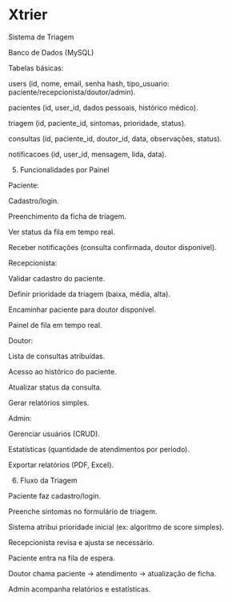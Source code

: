 # Xtrier
Sistema de Triagem

Banco de Dados (MySQL)

Tabelas básicas:

users (id, nome, email, senha hash, tipo_usuario: paciente/recepcionista/doutor/admin).

pacientes (id, user_id, dados pessoais, histórico médico).

triagem (id, paciente_id, sintomas, prioridade, status).

consultas (id, paciente_id, doutor_id, data, observações, status).

notificacoes (id, user_id, mensagem, lida, data).

5. Funcionalidades por Painel

Paciente:

Cadastro/login.

Preenchimento da ficha de triagem.

Ver status da fila em tempo real.

Receber notificações (consulta confirmada, doutor disponível).

Recepcionista:

Validar cadastro do paciente.

Definir prioridade da triagem (baixa, média, alta).

Encaminhar paciente para doutor disponível.

Painel de fila em tempo real.

Doutor:

Lista de consultas atribuídas.

Acesso ao histórico do paciente.

Atualizar status da consulta.

Gerar relatórios simples.

Admin:

Gerenciar usuários (CRUD).

Estatísticas (quantidade de atendimentos por período).

Exportar relatórios (PDF, Excel).

6. Fluxo da Triagem

Paciente faz cadastro/login.

Preenche sintomas no formulário de triagem.

Sistema atribui prioridade inicial (ex: algoritmo de score simples).

Recepcionista revisa e ajusta se necessário.

Paciente entra na fila de espera.

Doutor chama paciente → atendimento → atualização de ficha.

Admin acompanha relatórios e estatísticas.